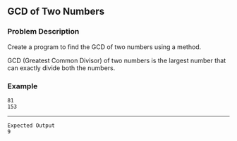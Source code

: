 ## GCD of Two Numbers

### Problem Description
Create a program to find the GCD of two numbers using a method.

GCD (Greatest Common Divisor) of two numbers is the largest number that can exactly divide both the numbers.
### Example
    81
    153
----
    Expected Output
    9